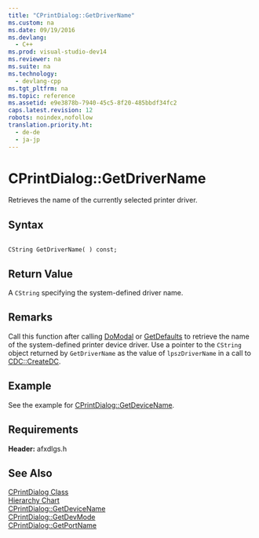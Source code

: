 ```yaml
---
title: "CPrintDialog::GetDriverName"
ms.custom: na
ms.date: 09/19/2016
ms.devlang: 
  - C++
ms.prod: visual-studio-dev14
ms.reviewer: na
ms.suite: na
ms.technology: 
  - devlang-cpp
ms.tgt_pltfrm: na
ms.topic: reference
ms.assetid: e9e3878b-7940-45c5-8f20-485bbdf34fc2
caps.latest.revision: 12
robots: noindex,nofollow
translation.priority.ht: 
  - de-de
  - ja-jp
---
```

# CPrintDialog::GetDriverName
Retrieves the name of the currently selected printer driver.  
  
## Syntax  
  
```  
  
CString GetDriverName( ) const;  
```  
  
## Return Value  
 A `CString` specifying the system-defined driver name.  
  
## Remarks  
 Call this function after calling [DoModal](../vs140/CPrintDialog--DoModal.md) or [GetDefaults](../vs140/CPrintDialog--GetDefaults.md) to retrieve the name of the system-defined printer device driver. Use a pointer to the `CString` object returned by `GetDriverName` as the value of `lpszDriverName` in a call to [CDC::CreateDC](../vs140/CDC--CreateDC.md).  
  
## Example  
 See the example for [CPrintDialog::GetDeviceName](../vs140/CPrintDialog--GetDeviceName.md).  
  
## Requirements  
 **Header:** afxdlgs.h  
  
## See Also  
 [CPrintDialog Class](../vs140/CPrintDialog-Class.md)   
 [Hierarchy Chart](../vs140/Hierarchy-Chart.md)   
 [CPrintDialog::GetDeviceName](../vs140/CPrintDialog--GetDeviceName.md)   
 [CPrintDialog::GetDevMode](../vs140/CPrintDialog--GetDevMode.md)   
 [CPrintDialog::GetPortName](../vs140/CPrintDialog--GetPortName.md)